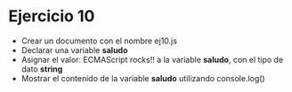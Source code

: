# Ejercicio 10

- Crear un documento con el nombre ej10.js
- Declarar una variable **saludo**
- Asignar el valor: ECMAScript rocks!! a la variable **saludo**, con el tipo de dato **string**
- Mostrar el contenido de la variable **saludo** utilizando console.log()